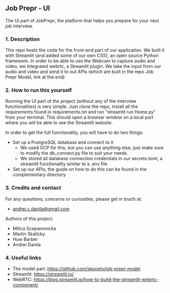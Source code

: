﻿## **Job Prepr - UI**

The UI part of JobPrepr, the platform that helps you prepare for your next job interview.

### **1. Description**

This repo hosts the code for the front-end part of our application. We built it with Streamlit (and added some of our own CSS), an open source Python framework. In order to be able to use the Webcam to capture audio and video, we integrated webrtc, a Streamlit plugin. We take the input from our audio and video and send it to out APIs (which are built in the repo Job Prepr Model, link at the end)

### **2. How to run this yourself**

Running the UI part of the project (without any of the interview functionalities) is very simple. Just clone the repo, install all the requirements found in requirements.txt and run “streamlit run Home.py” from your terminal. This should open a browser window on a local port where you will be able to see the Streamlit website.

In order to get the full functionality, you will have to do two things:

- Set up a PostgreSQL database and connect to it
  - We used GCP for this, but you can use anything else, just make sure to modify the db\_connect.py file to suit your needs.
  - We stored all database connection credentials in our secrets.toml, a streamlit functionality similar to a .env file
- Set up our APIs, the guide on how to do this can be found in the complementary directory

### **3. Credits and contact**

For any questions, concerns or curiosities, please get in touch at:

- andrei.c.danila@gmail.com

Authors of this project:

- Milica Scepanovicka
- Martin Skalicky
- Huw Barber
- Andrei Danila

### **4. Useful links**

- The model part: <https://github.com/skoooty/job-prepr-model>
- Streamlit: <https://streamlit.io/>
- WebRTC: <https://blog.streamlit.io/how-to-build-the-streamlit-webrtc-component/>
